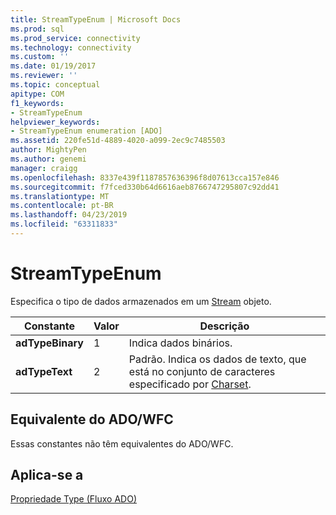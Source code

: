 ```yaml
---
title: StreamTypeEnum | Microsoft Docs
ms.prod: sql
ms.prod_service: connectivity
ms.technology: connectivity
ms.custom: ''
ms.date: 01/19/2017
ms.reviewer: ''
ms.topic: conceptual
apitype: COM
f1_keywords:
- StreamTypeEnum
helpviewer_keywords:
- StreamTypeEnum enumeration [ADO]
ms.assetid: 220fe51d-4889-4020-a099-2ec9c7485503
author: MightyPen
ms.author: genemi
manager: craigg
ms.openlocfilehash: 8337e439f1187857636396f8d07613cca157e846
ms.sourcegitcommit: f7fced330b64d6616aeb8766747295807c92dd41
ms.translationtype: MT
ms.contentlocale: pt-BR
ms.lasthandoff: 04/23/2019
ms.locfileid: "63311833"
---
```

# <a name="streamtypeenum"></a>StreamTypeEnum
Especifica o tipo de dados armazenados em um [Stream](../../../ado/reference/ado-api/stream-object-ado.md) objeto.  
  
|Constante|Valor|Descrição|  
|--------------|-----------|-----------------|  
|**adTypeBinary**|1|Indica dados binários.|  
|**adTypeText**|2|Padrão. Indica os dados de texto, que está no conjunto de caracteres especificado por [Charset](../../../ado/reference/ado-api/charset-property-ado.md).|  
  
## <a name="adowfc-equivalent"></a>Equivalente do ADO/WFC  
 Essas constantes não têm equivalentes do ADO/WFC.  
  
## <a name="applies-to"></a>Aplica-se a  
 [Propriedade Type (Fluxo ADO)](../../../ado/reference/ado-api/type-property-ado-stream.md)

